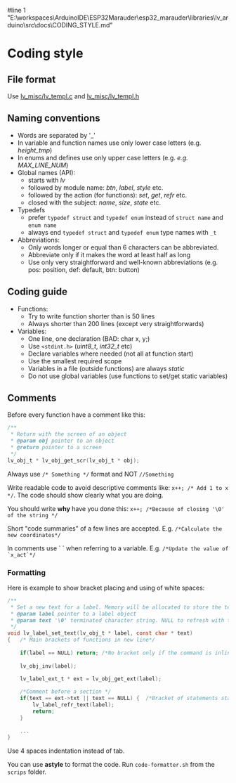 #line 1 "E:\\workspaces\\ArduinoIDE\\ESP32Marauder\\esp32_marauder\\libraries\\lv_arduino\\src\\docs\\CODING_STYLE.md"
# Coding style

## File format
Use [lv_misc/lv_templ.c](https://github.com/lvgl/lvgl/blob/master/src/lv_misc/lv_templ.c) and [lv_misc/lv_templ.h](https://github.com/lvgl/lvgl/blob/master/src/lv_misc/lv_templ.h)

## Naming conventions
* Words are separated by '_'
* In variable and function names use only lower case letters (e.g. *height_tmp*)
* In enums and defines use only upper case letters (e.g. *e.g. MAX_LINE_NUM*)
* Global names (API):
  * starts with *lv*
  * followed by module name: *btn*, *label*, *style* etc.
  * followed by the action (for functions): *set*, *get*, *refr* etc.
  * closed with the subject: *name*, *size*, *state* etc. 
* Typedefs
  * prefer `typedef struct` and `typedef enum` instead of  `struct name` and `enum name`
  * always end `typedef struct` and `typedef enum` type names with `_t`
* Abbreviations:
  * Only words longer or equal than 6 characters can be abbreviated. 
  * Abbreviate only if it makes the word at least half as long
  * Use only very straightforward and well-known abbreviations (e.g. pos: position, def: default, btn: button) 

## Coding guide
* Functions:
  * Try to write function shorter than is 50 lines 
  * Always shorter than 200 lines (except very straightforwards) 
* Variables:
  * One line, one declaration (BAD: char x, y;)
  * Use `<stdint.h>` (*uint8_t*, *int32_t* etc)
  * Declare variables where needed (not all at function start)
  * Use the smallest required scope
  * Variables in a file (outside functions) are always *static*
  * Do not use global variables (use functions to set/get static variables)

## Comments
Before every function have a comment like this:

```c
/**
 * Return with the screen of an object
 * @param obj pointer to an object
 * @return pointer to a screen
 */
lv_obj_t * lv_obj_get_scr(lv_obj_t * obj); 
```

Always use `/* Something */` format and NOT `//Something`

Write readable code to avoid descriptive comments like: 
`x++; /* Add 1 to x */`. 
The code should show clearly what you are doing.

You should write **why** have you done this: 
`x++; /*Because of closing '\0' of the string */`

Short "code summaries" of a few lines are accepted. E.g. `/*Calculate the new coordinates*/`

In comments use \` \` when referring to a variable. E.g. ``/*Update the value of `x_act`*/``

### Formatting
Here is example to show bracket placing and using of white spaces:
```c
/**
 * Set a new text for a label. Memory will be allocated to store the text by the label.
 * @param label pointer to a label object
 * @param text '\0' terminated character string. NULL to refresh with the current text.
 */
void lv_label_set_text(lv_obj_t * label, const char * text)
{   /* Main brackets of functions in new line*/
    
    if(label == NULL) return; /*No bracket only if the command is inline with the if statement*/
    
    lv_obj_inv(label);
    
    lv_label_ext_t * ext = lv_obj_get_ext(label);

    /*Comment before a section */
    if(text == ext->txt || text == NULL) {  /*Bracket of statements start inline*/
        lv_label_refr_text(label);
        return;   
    }
    
    ...
}
```

Use 4 spaces indentation instead of tab.

You can use **astyle** to format the code. Run `code-formatter.sh` from the `scrips` folder.
